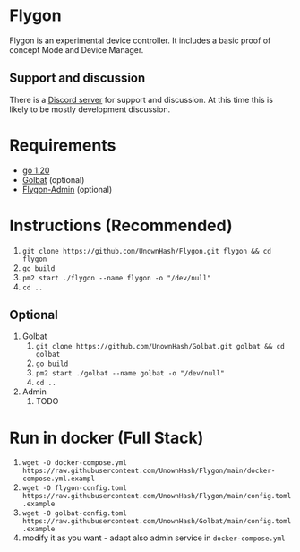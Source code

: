 # Flygon

Flygon is an experimental device controller. It includes a basic proof of concept Mode and Device Manager.

## Support and discussion

There is a [Discord server](https://discord.gg/Vjze47qchG) for support and discussion.
At this time this is likely to be mostly development discussion.

# Requirements

- [go 1.20](https://go.dev/doc/install)
- [Golbat](https://github.com/UnownHash/Golbat) (optional)
- [Flygon-Admin](https://github.com/UnownHash/Flygon-Admin) (optional)

# Instructions (Recommended)
1. `git clone https://github.com/UnownHash/Flygon.git flygon && cd flygon`
2. `go build`
3. `pm2 start ./flygon --name flygon -o "/dev/null"`
4. `cd ..`

## Optional
1. Golbat
   1. `git clone https://github.com/UnownHash/Golbat.git golbat && cd golbat`
   2. `go build`
   3. `pm2 start ./golbat --name golbat -o "/dev/null"`
   4. `cd ..`
2. Admin
   1. TODO

# Run in docker (Full Stack)
1. `wget -O docker-compose.yml https://raw.githubusercontent.com/UnownHash/Flygon/main/docker-compose.yml.exampl`
2. `wget -O flygon-config.toml https://raw.githubusercontent.com/UnownHash/Flygon/main/config.toml.example`
3. `wget -O golbat-config.toml https://raw.githubusercontent.com/UnownHash/Golbat/main/config.toml.example`
4. modify it as you want - adapt also admin service in `docker-compose.yml`